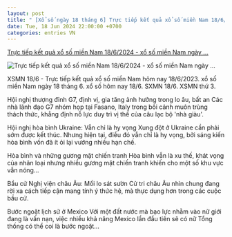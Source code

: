 ```yaml
---
layout: post
title: " [Xổ số ngày 18 tháng 6] Trực tiếp kết quả xổ số miền Nam 18/6/2024 - xổ số miền Nam ngày ..."
date: Tue, 18 Jun 2024 22:00:00 +0700
categories: entries VN
---
```

[Trực tiếp kết quả xổ số miền Nam 18/6/2024 - xổ số miền Nam ngày ...](https://baoquocte.vn/truc-tiep-ket-qua-xo-so-mien-nam-1862024-xo-so-mien-nam-ngay-18-thang-6-xsmn-186-xo-so-hom-nay-186-274602.html)

![Trực tiếp kết quả xổ số miền Nam 18/6/2024 - xổ số miền Nam ngày ...](https://cdn.baoquocte.vn/stores/news_dataimages/dangtuan/072022/12/23/in_social/5147-1550559309-ket-qua-xo-so-mien-nam-thu-3-19-220220712235857.2524220.jpg?randTime=1718728314)

XSMN 18/6 - Trực tiếp kết quả xổ số miền Nam hôm nay 18/6/2023. xổ số miền Nam ngày 18 tháng 6. xổ số hôm nay 18/6. SXMN 18/6. XSMN thứ 3.

Hội nghị thượng đỉnh G7, định vị, gia tăng ảnh hưởng trong lo âu, bất an Các nhà lãnh đạo G7 nhóm họp tại Fasano, Italy trong bối cảnh muôn trùng thách thức, khẳng định nỗ lực duy trì vị thế của câu lạc bộ 'nhà giàu'.

Hội nghị hòa bình Ukraine: Vẫn chỉ là hy vọng Xung đột ở Ukraine cần phải sớm được kết thúc. Nhưng hiện tại, điều đó vẫn chỉ là hy vọng, bởi sáng kiến hòa bình vốn đã ít ỏi lại vướng nhiều hạn chế.

Hòa bình và những gương mặt chiến tranh Hòa bình vẫn là xu thế, khát vọng của nhân loại nhưng nhiều gương mặt chiến tranh khiến cho một số khu vực vẫn nóng...

Bầu cử Nghị viện châu Âu: Mối lo sát sườn Cử tri châu Âu nhìn chung đang rời xa cách tiếp cận mang tính ý thức hệ, mà thực dụng hơn trong các cuộc bầu cử.

Bước ngoặt lịch sử ở Mexico Với một đất nước mà bạo lực nhằm vào nữ giới đang là vấn nạn, việc nhiều khả năng Mexico lần đầu tiên sẽ có nữ Tổng thống có thể coi là bước ngoặt...

